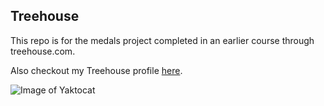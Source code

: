 ## Treehouse

This repo is for the medals project completed in an
earlier course through treehouse.com.

Also checkout my Treehouse profile [here](https://teamtreehouse.com/cherylrendone).

![Image of Yaktocat](https://octodex.github.com/images/yaktocat.png)
